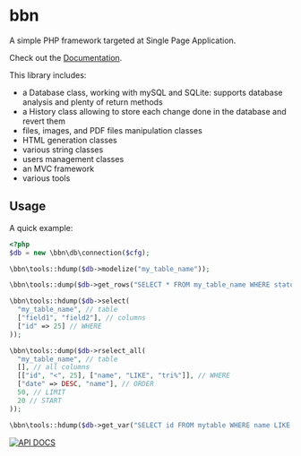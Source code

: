 bbn
===

A simple PHP framework targeted at Single Page Application.

Check out the [Documentation](http://doc.babna.com).

This library includes:

* a Database class, working with mySQL and SQLite: supports database analysis and plenty of return methods
* a History class allowing to store each change done in the database and revert them
* files, images, and PDF files manipulation classes
* HTML generation classes
* various string classes
* users management classes
* an MVC framework
* various tools

Usage
-----

A quick example:

```php
<?php
$db = new \bbn\db\connection($cfg);

\bbn\tools::hdump($db->modelize("my_table_name"));

\bbn\tools::dump($db->get_rows("SELECT * FROM my_table_name WHERE status = ?", $var));

\bbn\tools::hdump($db->select(
  "my_table_name", // table
  ["field1", "field2"], // columns
  ["id" => 25] // WHERE
));

\bbn\tools::dump($db->rselect_all(
  "my_table_name", // table
  [], // all columns
  [["id", "<", 25], ["name", "LIKE", "tri%"]], // WHERE
  ["date" => DESC, "name"], // ORDER
  50, // LIMIT
  20 // START 
));

\bbn\tools::hdump($db->get_var("SELECT id FROM mytable WHERE name LIKE ?", "tri%"));
```


[![API DOCS](http://apigenerator.org/badge.png)](http://nabab.github.io/bbn/)

